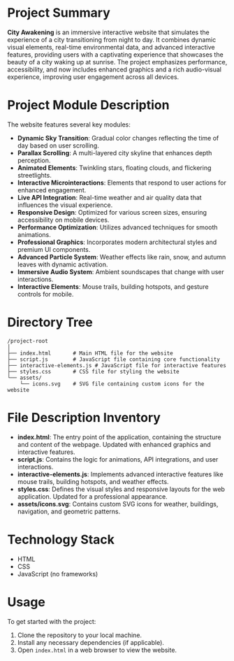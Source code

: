 # Project Summary
**City Awakening** is an immersive interactive website that simulates the experience of a city transitioning from night to day. It combines dynamic visual elements, real-time environmental data, and advanced interactive features, providing users with a captivating experience that showcases the beauty of a city waking up at sunrise. The project emphasizes performance, accessibility, and now includes enhanced graphics and a rich audio-visual experience, improving user engagement across all devices.

# Project Module Description
The website features several key modules:
- **Dynamic Sky Transition**: Gradual color changes reflecting the time of day based on user scrolling.
- **Parallax Scrolling**: A multi-layered city skyline that enhances depth perception.
- **Animated Elements**: Twinkling stars, floating clouds, and flickering streetlights.
- **Interactive Microinteractions**: Elements that respond to user actions for enhanced engagement.
- **Live API Integration**: Real-time weather and air quality data that influences the visual experience.
- **Responsive Design**: Optimized for various screen sizes, ensuring accessibility on mobile devices.
- **Performance Optimization**: Utilizes advanced techniques for smooth animations.
- **Professional Graphics**: Incorporates modern architectural styles and premium UI components.
- **Advanced Particle System**: Weather effects like rain, snow, and autumn leaves with dynamic activation.
- **Immersive Audio System**: Ambient soundscapes that change with user interactions.
- **Interactive Elements**: Mouse trails, building hotspots, and gesture controls for mobile.

# Directory Tree
```
/project-root
│
├── index.html       # Main HTML file for the website
├── script.js        # JavaScript file containing core functionality
├── interactive-elements.js # JavaScript file for interactive features
├── styles.css       # CSS file for styling the website
└── assets/
    └── icons.svg    # SVG file containing custom icons for the website
```

# File Description Inventory
- **index.html**: The entry point of the application, containing the structure and content of the webpage. Updated with enhanced graphics and interactive features.
- **script.js**: Contains the logic for animations, API integrations, and user interactions.
- **interactive-elements.js**: Implements advanced interactive features like mouse trails, building hotspots, and weather effects.
- **styles.css**: Defines the visual styles and responsive layouts for the web application. Updated for a professional appearance.
- **assets/icons.svg**: Contains custom SVG icons for weather, buildings, navigation, and geometric patterns.

# Technology Stack
- HTML
- CSS
- JavaScript (no frameworks)

# Usage
To get started with the project:
1. Clone the repository to your local machine.
2. Install any necessary dependencies (if applicable).
3. Open `index.html` in a web browser to view the website.
